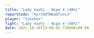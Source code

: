 ```yaml
---
title: "Lady Vashj - Wipe 4 (48%)"
reportCode: "4yrtmDTNkwGfznvJ"
player: "Sikohex"
fight: "Lady Vashj - Wipe 4 (48%)"
date: 2021-10-10T19:09:02.718000+00:00
---
```

